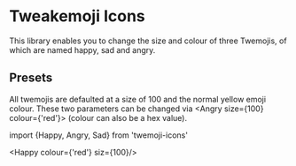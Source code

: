 # Tweakemoji Icons 
This library enables you to change the size and colour of three Twemojis, of which are named happy, sad and angry. 

## Presets
All twemojis are defaulted at a size of 100 and the normal yellow emoji colour. These two parameters can be changed via <Angry size={100} colour={'red'}> (colour can also be a hex value).

import {Happy, Angry, Sad} from 'twemoji-icons'

<Happy colour={'red'} siz={100}/>
<Sad />
<Angry />